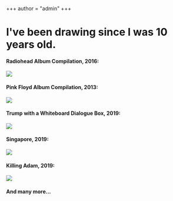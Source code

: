 +++
author = "admin"
+++

# I've been drawing since I was 10 years old.

#### Radiohead Album Compilation, 2016:

![](/img/radiohead.jpg)

#### Pink Floyd Album Compilation, 2013:

![](/img/pinkfloyd.jpg)

#### Trump with a Whiteboard Dialogue Box, 2019:

![](/img/trump.jpg)

#### Singapore, 2019:

![](/img/icon-512.png)

#### Killing Adam, 2019:

![](/img/logic.jpg)

#### And many more...
